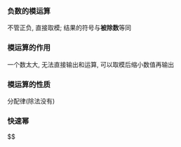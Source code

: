 ### 负数的模运算

不管正负, 直接取模; 结果的符号与**被除数**等同

### 模运算的作用

一个数太大, 无法直接输出和运算, 可以取模后缩小数值再输出

### 模运算的性质

分配律(除法没有)

### 快速幂

$$